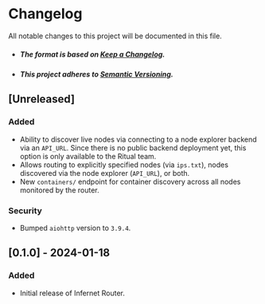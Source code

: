 # Changelog

All notable changes to this project will be documented in this file.

- ##### The format is based on [Keep a Changelog](https://keepachangelog.com/en/1.0.0/).
- ##### This project adheres to [Semantic Versioning](https://semver.org/spec/v2.0.0.html).

## [Unreleased]

### Added
- Ability to discover live nodes via connecting to a node explorer backend via an `API_URL`. Since there is no public backend deployment yet, this option is only available to the Ritual team.
- Allows routing to explicitly specified nodes (via `ips.txt`), nodes discovered via the node explorer (`API_URL`), or both.
- New `containers/` endpoint for container discovery across all nodes monitored by the router.

### Security
- Bumped `aiohttp` version to `3.9.4`.

## [0.1.0] - 2024-01-18

### Added
- Initial release of Infernet Router.
